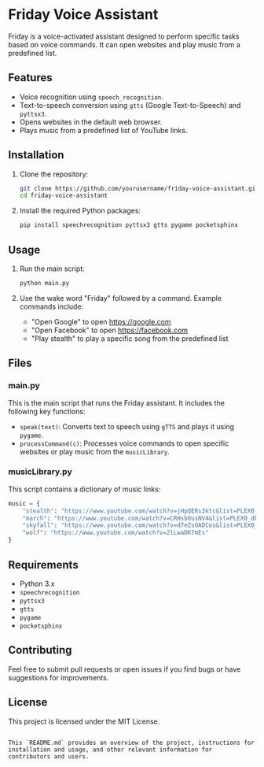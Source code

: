 # Friday Voice Assistant

Friday is a voice-activated assistant designed to perform specific tasks based on voice commands. It can open websites and play music from a predefined list.

## Features

- Voice recognition using `speech_recognition`.
- Text-to-speech conversion using `gtts` (Google Text-to-Speech) and `pyttsx3`.
- Opens websites in the default web browser.
- Plays music from a predefined list of YouTube links.

## Installation

1. Clone the repository:
    ```sh
    git clone https://github.com/yourusername/friday-voice-assistant.git
    cd friday-voice-assistant
    ```

2. Install the required Python packages:
    ```sh
    pip install speechrecognition pyttsx3 gtts pygame pocketsphinx
    ```

## Usage

1. Run the main script:
    ```sh
    python main.py
    ```

2. Use the wake word "Friday" followed by a command. Example commands include:
    - "Open Google" to open https://google.com
    - "Open Facebook" to open https://facebook.com
    - "Play stealth" to play a specific song from the predefined list

## Files

### main.py

This is the main script that runs the Friday assistant. It includes the following key functions:

- `speak(text)`: Converts text to speech using `gTTS` and plays it using `pygame`.
- `processCommand(c)`: Processes voice commands to open specific websites or play music from the `musicLibrary`.

### musicLibrary.py

This script contains a dictionary of music links:

```python
music = {
    "stealth": "https://www.youtube.com/watch?v=jHpQERs3ktc&list=PLEX0_dFX2_BakyTEXosZrSxrMRC21lRVH&index=3",
    "march": "https://www.youtube.com/watch?v=CRHsb0usNV4&list=PLEX0_dFX2_BakyTEXosZrSxrMRC21lRVH&index=2",
    "skyfall": "https://www.youtube.com/watch?v=d7eZsOADCos&list=PLEX0_dFX2_BbkQ4tR5x8CKHsn8xfyVoK6&index=2",
    "wolf": "https://www.youtube.com/watch?v=2lLwaDK7mEs"
}
```

## Requirements

- Python 3.x
- `speechrecognition`
- `pyttsx3`
- `gtts`
- `pygame`
- `pocketsphinx`

## Contributing

Feel free to submit pull requests or open issues if you find bugs or have suggestions for improvements.

## License

This project is licensed under the MIT License.
```

This `README.md` provides an overview of the project, instructions for installation and usage, and other relevant information for contributors and users.

